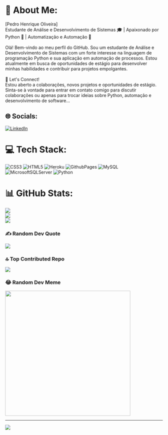 # 💫 About Me:
[Pedro Henrique Oliveira]<br>Estudante de Análise e Desenvolvimento de Sistemas 🎓 | Apaixonado por Python 🐍 | Automatização e Automação 🤖<br><br>Olá! Bem-vindo ao meu perfil do GitHub. Sou um estudante de Análise e Desenvolvimento de Sistemas com um forte interesse na linguagem de programação Python e sua aplicação em automação de processos. Estou atualmente em busca de oportunidades de estágio para desenvolver minhas habilidades e contribuir para projetos empolgantes.<br><br>🤝 Let's Connect!<br>Estou aberto a colaborações, novos projetos e oportunidades de estágio. Sinta-se à vontade para entrar em contato comigo para discutir colaborações ou apenas para trocar ideias sobre Python, automação e desenvolvimento de software...


## 🌐 Socials:
[![LinkedIn](https://img.shields.io/badge/LinkedIn-%230077B5.svg?logo=linkedin&logoColor=white)](https://linkedin.com/in/https://www.linkedin.com/in/pedro-henrique-oliveira-sousa-5065a6248?lipi=urn%3Ali%3Apage%3Ad_flagship3_profile_view_base_contact_details%3BaGYIS47yScSCfXjyo%2BM5EA%3D%3D) 

# 💻 Tech Stack:
![CSS3](https://img.shields.io/badge/css3-%231572B6.svg?style=for-the-badge&logo=css3&logoColor=white) ![HTML5](https://img.shields.io/badge/html5-%23E34F26.svg?style=for-the-badge&logo=html5&logoColor=white) ![Heroku](https://img.shields.io/badge/heroku-%23430098.svg?style=for-the-badge&logo=heroku&logoColor=white) ![GithubPages](https://img.shields.io/badge/github%20pages-121013?style=for-the-badge&logo=github&logoColor=white) ![MySQL](https://img.shields.io/badge/mysql-%2300000f.svg?style=for-the-badge&logo=mysql&logoColor=white) ![MicrosoftSQLServer](https://img.shields.io/badge/Microsoft%20SQL%20Server-CC2927?style=for-the-badge&logo=microsoft%20sql%20server&logoColor=white) ![Python](https://img.shields.io/badge/python-3670A0?style=for-the-badge&logo=python&logoColor=ffdd54)
# 📊 GitHub Stats:
![](https://github-readme-stats.vercel.app/api?username=DevPh1&theme=gotham&hide_border=false&include_all_commits=true&count_private=true)<br/>
![](https://github-readme-streak-stats.herokuapp.com/?user=DevPh1&theme=gotham&hide_border=false)<br/>
![](https://github-readme-stats.vercel.app/api/top-langs/?username=DevPh1&theme=gotham&hide_border=false&include_all_commits=true&count_private=true&layout=compact)

### ✍️ Random Dev Quote
![](https://quotes-github-readme.vercel.app/api?type=horizontal&theme=tokyonight)

### 🔝 Top Contributed Repo
![](https://github-contributor-stats.vercel.app/api?username=DevPh1&limit=5&theme=dark_dimmed&combine_all_yearly_contributions=true)

### 😂 Random Dev Meme
<img src='https://randommeme-five.vercel.app/' style="height: 400px;"/>

---
[![](https://visitcount.itsvg.in/api?id=DevPh1&icon=6&color=8)](https://visitcount.itsvg.in)

<!-- Proudly created with GPRM ( https://gprm.itsvg.in ) -->
